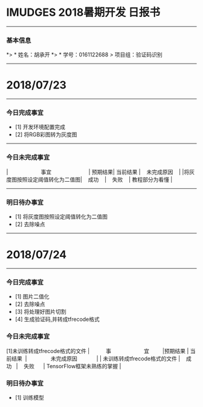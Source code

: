 # IMUDGES 2018暑期开发 日报书
-------


### 基本信息
*> * 姓名：胡承开
*> * 学号：0161122688
*>* 项目组：验证码识别

-------


# 2018/07/23

-------

### 今日完成事宜
- [1]  开发环境配置完成
- [2]  将RGB彩图转为灰度图

-----
### 今日未完成事宜


|&#160;&#160;&#160;&#160;&#160;&#160;&#160;&#160; &#160;&#160;&#160;&#160;&#160;&#160;&#160;&#160;&#160;&#160;&#160; &#160;事宜&#160;&#160;&#160;&#160;&#160;&#160;&#160;&#160;   &#160;&#160;&#160;&#160;&#160;&#160;&#160;&#160; &#160;&#160;&#160;  &#160;&#160;                    | 预期结果| 当前结果  | &#160;&#160;&#160;未完成原因&#160;&#160;&#160;        | 
|将灰度图按照设定阈值转化为二值图|&#160;&#160; &#160;成功&#160;&#160;&#160; | &#160;&#160;&#160;失败&#160;&#160;&#160; | 教程部分为看懂  |


------
### 明日待办事宜
- [1] 将灰度图按照设定阈值转化为二值图
- [2] 去除噪点
-------
# 2018/07/24

-------

### 今日完成事宜
- [1]  图片二值化
- [2]  去除噪点
- [3]  将处理好图片切割
- [4]  生成验证码,并转成tfrecode格式

### 今日未完成事宜
[1]未训练转成tfrecode格式的文件
| &#160;&#160;&#160;&#160;&#160;&#160;&#160;&#160;  &#160;事&#160;&#160;&#160;&#160;&#160;&#160;&#160;&#160;&#160;&#160;&#160;&#160;&#160;&#160;&#160;&#160;&#160;&#160;&#160;&#160;&#160;&#160;宜&#160; &#160; &#160;&#160;&#160;&#160;&#160;|预期结果 | 当前结果&#160;  | &#160;&#160;&#160;&#160;&#160;&#160;&#160;&#160;&#160;&#160;&#160;&#160;&#160;&#160;&#160;未完成原因              &#160;&#160;&#160;&#160;&#160;&#160;&#160;&#160;&#160;&#160;&#160;&#160;| 
| 未训练转成tfrecode格式的文件    | &#160; &#160;成功&#160;&#160;    | &#160;&#160;&#160;失败  &#160;&#160; &#160;  | TensorFlow框架未熟练的掌握  |

### 明日待办事宜
- [1] 训练模型

